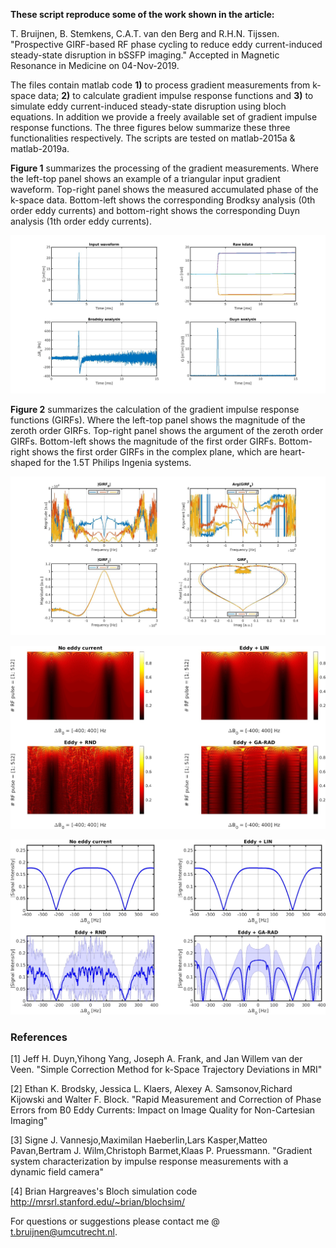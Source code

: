 
**These script reproduce some of the work shown in the article:**

T. Bruijnen, B. Stemkens, C.A.T. van den Berg and R.H.N. Tijssen.
"Prospective GIRF-based RF phase cycling to reduce eddy current-induced steady-state disruption in bSSFP imaging."
Accepted in Magnetic Resonance in Medicine on 04-Nov-2019.

The files contain matlab code **1)** to process gradient measurements from k-space data; **2)** to calculate gradient impulse response functions and **3)** to simulate eddy current-induced steady-state disruption using bloch equations. In addition we provide a freely available set of gradient impulse response functions. The three figures below summarize these three functionalities respectively. The scripts are tested on matlab-2015a & matlab-2019a.

**Figure 1** summarizes the processing of the gradient measurements. Where the left-top panel shows an example of a triangular input gradient waveform. Top-right panel shows the measured accumulated phase of the k-space data. Bottom-left shows the corresponding Brodksy analysis (0th order eddy currents) and bottom-right shows the corresponding Duyn analysis (1th order eddy currents).

![](Images/kdata_processed.jpg)

**Figure 2** summarizes the calculation of the gradient impulse response functions (GIRFs). Where the left-top panel shows the magnitude of the zeroth order GIRFs. Top-right panel shows the argument of the zeroth order GIRFs. Bottom-left shows the magnitude of the first order GIRFs. Bottom-right shows the first order GIRFs in the complex plane, which are heart-shaped for the 1.5T Philips Ingenia systems.

![](Images/girfs.jpg)

![](Images/offres_landscapes_eddy.jpg)

![](Images/signal_profiles_eddy.jpg)


### References

[1] Jeff H. Duyn,Yihong Yang, Joseph A. Frank, and Jan Willem van der Veen.
"Simple Correction Method for k-Space Trajectory Deviations in MRI"

[2] Ethan K. Brodsky, Jessica L. Klaers, Alexey A. Samsonov,Richard Kijowski and Walter F. Block.
"Rapid Measurement and Correction of Phase Errors from B0 Eddy Currents: Impact on Image Quality for Non-Cartesian Imaging"

[3] Signe J. Vannesjo,Maximilan Haeberlin,Lars Kasper,Matteo Pavan,Bertram J. Wilm,Christoph Barmet,Klaas P. Pruessmann.
"Gradient system characterization by impulse response measurements with a dynamic field camera"

[4] Brian Hargreaves's Bloch simulation code
http://mrsrl.stanford.edu/~brian/blochsim/

For questions or suggestions please contact me @ t.bruijnen@umcutrecht.nl.

